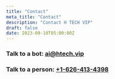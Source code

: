 ```yaml
---
title: "Contact"
meta_title: "Contact"
description: "Contact H TECH VIP"
draft: false
date: 2023-09-10T05:00:00Z
---
```


### Talk to a bot: ai@htech.vip

### Talk to a person: [+1-626-413-4398](tel:+16264134398)

